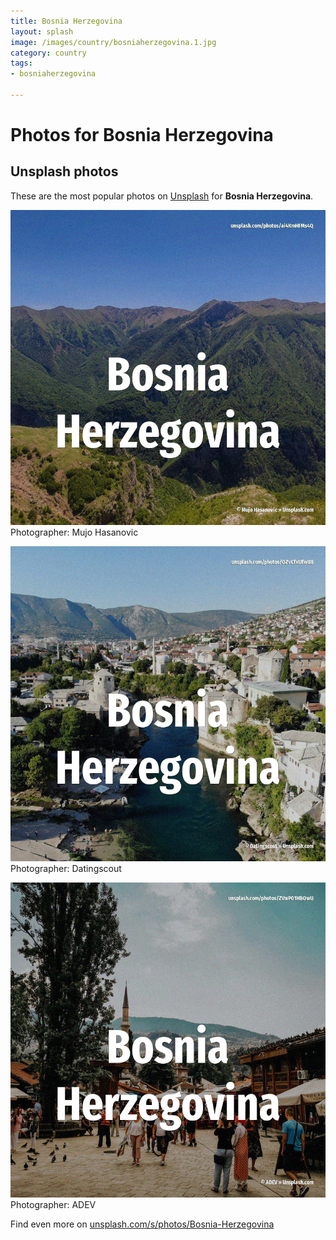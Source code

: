 ```yaml
---
title: Bosnia Herzegovina
layout: splash
image: /images/country/bosniaherzegovina.1.jpg
category: country
tags:
- bosniaherzegovina

---
```

# Photos for Bosnia Herzegovina
 
## Unsplash photos
These are the most popular photos on [Unsplash](https://unsplash.com) for **Bosnia Herzegovina**.
 
![Bosnia Herzegovina](/images/country/bosniaherzegovina.1.jpg)
Photographer:  Mujo Hasanovic
 
![Bosnia Herzegovina](/images/country/bosniaherzegovina.2.jpg)
Photographer:  Datingscout
 
![Bosnia Herzegovina](/images/country/bosniaherzegovina.3.jpg)
Photographer:  ADEV
 
Find even more on [unsplash.com/s/photos/Bosnia-Herzegovina](https://unsplash.com/s/photos/Bosnia-Herzegovina)
 
